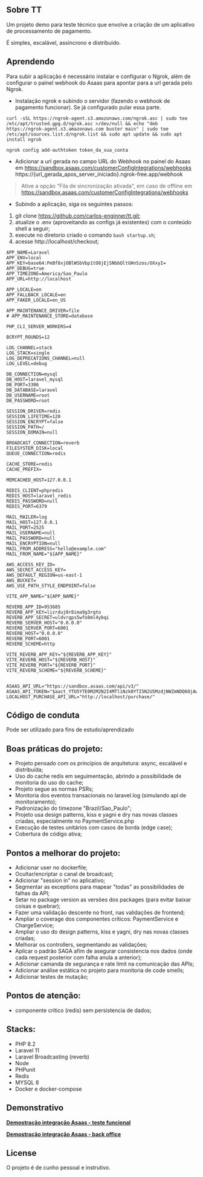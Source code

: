## Sobre TT

Um projeto demo para teste técnico que envolve a criação de um aplicativo de processamento de pagamento.

É simples, escalável, assíncrono e distribuido.

## Aprendendo

Para subir a aplicação é necessário instalar e configurar o Ngrok, além de configurar o painel webhook do Asaas para apontar para a 
url gerada pelo Ngrok.

- Instalação ngrok e subindo o servidor (fazendo o webhook de pagamento funcionar). Se já configurado pular essa parte.

```curl -sSL https://ngrok-agent.s3.amazonaws.com/ngrok.asc | sudo tee /etc/apt/trusted.gpg.d/ngrok.asc >/dev/null && echo "deb https://ngrok-agent.s3.amazonaws.com buster main" | sudo tee /etc/apt/sources.list.d/ngrok.list && sudo apt update && sudo apt install ngrok```

```ngrok config add-authtoken token_da_sua_conta```

- Adicionar a url gerada no campo URL do Webhook no painel do Asaas em https://sandbox.asaas.com/customerConfigIntegrations/webhooks
https://{url_gerada_apos_server_iniciado}.ngrok-free.app/webhook

> Ative a opção "Fila de sincronização ativada", em caso de offline em https://sandbox.asaas.com/customerConfigIntegrations/webhooks

- Subindo a aplicação, siga os seguintes passos:

1. git clone https://github.com/carlos-enginner/tt.git;
2. atualize o .env (aproveitando as configs já existentes) com o conteúdo shell a seguir;
3. execute no diretorio criado o comando ```bash startup.sh```;
4. acesse http://localhost/checkout;

```shell
APP_NAME=Laravel
APP_ENV=local
APP_KEY=base64:PeBf8xjOBlWSbVbp1tO8jEjSNbbQltGHnSzos/OXxyI=
APP_DEBUG=true
APP_TIMEZONE=America/Sao_Paulo
APP_URL=http://localhost

APP_LOCALE=en
APP_FALLBACK_LOCALE=en
APP_FAKER_LOCALE=en_US

APP_MAINTENANCE_DRIVER=file
# APP_MAINTENANCE_STORE=database

PHP_CLI_SERVER_WORKERS=4

BCRYPT_ROUNDS=12

LOG_CHANNEL=stack
LOG_STACK=single
LOG_DEPRECATIONS_CHANNEL=null
LOG_LEVEL=debug

DB_CONNECTION=mysql
DB_HOST=laravel_mysql
DB_PORT=3306
DB_DATABASE=laravel
DB_USERNAME=root
DB_PASSWORD=root

SESSION_DRIVER=redis
SESSION_LIFETIME=120
SESSION_ENCRYPT=false
SESSION_PATH=/
SESSION_DOMAIN=null

BROADCAST_CONNECTION=reverb
FILESYSTEM_DISK=local
QUEUE_CONNECTION=redis

CACHE_STORE=redis
CACHE_PREFIX=

MEMCACHED_HOST=127.0.0.1

REDIS_CLIENT=phpredis
REDIS_HOST=laravel_redis
REDIS_PASSWORD=null
REDIS_PORT=6379

MAIL_MAILER=log
MAIL_HOST=127.0.0.1
MAIL_PORT=2525
MAIL_USERNAME=null
MAIL_PASSWORD=null
MAIL_ENCRYPTION=null
MAIL_FROM_ADDRESS="hello@example.com"
MAIL_FROM_NAME="${APP_NAME}"

AWS_ACCESS_KEY_ID=
AWS_SECRET_ACCESS_KEY=
AWS_DEFAULT_REGION=us-east-1
AWS_BUCKET=
AWS_USE_PATH_STYLE_ENDPOINT=false

VITE_APP_NAME="${APP_NAME}"

REVERB_APP_ID=953685
REVERB_APP_KEY=lizrduj0r8ima9g3rqto
REVERB_APP_SECRET=uldvrgps5wfo8ml4ybqi
REVERB_SERVER_HOST="0.0.0.0"
REVERB_SERVER_PORT=6001
REVERB_HOST="0.0.0.0"
REVERB_PORT=6001
REVERB_SCHEME=http

VITE_REVERB_APP_KEY="${REVERB_APP_KEY}"
VITE_REVERB_HOST="${REVERB_HOST}"
VITE_REVERB_PORT="${REVERB_PORT}"
VITE_REVERB_SCHEME="${REVERB_SCHEME}"


ASAAS_API_URL="https://sandbox.asaas.com/api/v3/"
ASAAS_API_TOKEN="$aact_YTU5YTE0M2M2N2I4MTliNzk0YTI5N2U5MzdjNWZmNDQ6OjAwMDAwMDAwMDAwMDAwOTIxMzg6OiRhYWNoXzY1MDBiMWJmLTY3YzMtNDVlZS1hNzI0LTFjOWI1ODcwMDc4MQ=="
LOCALHOST_PURCHASE_API_URL="http://localhost/purchase/"
```

## Código de conduta

Pode ser utilizado para fins de estudo/aprendizado

## Boas práticas do projeto:

- Projeto pensado com os princípios de arquitetura: async, escalável e distribuída;
- Uso do cache redis em seguimentação, abrindo a possibilidade de monitoria do uso do cache;
- Projeto segue as normas PSRs;
- Monitoria dos eventos transacionais no laravel.log (simulando api de monitoramento);
- Padronização do timezone "Brazil/Sao_Paulo";
- Projeto usa design patterns, kiss e yagni e dry nas novas classes criadas, especialmente no PaymentService.php
- Execução de testes unitários com casos de borda (edge case);
- Cobertura de código ativa;

## Pontos a melhorar do projeto:

- Adicionar user no dockerfile;
- Ocultar/encriptar o canal de broadcast;
- Adicionar "session in" no aplicativo;
- Segmentar as exceptions para mapear "todas" as possibilidades de falhas da API;
- Setar no package version as versões dos packages (para evitar baixar coisas e quebrar);
- Fazer uma validação descente no front, nas validações de frontend;
- Ampliar o coverage dos componentes críticos: PaymentService e ChargeService;
- Ampliar o uso do design patterns, kiss e yagni, dry nas novas classes criadas;
- Melhorar os controllers, segmentando as validações;
- Aplicar o padrão SAGA afim de asegurar consistencia nos dados (onde cada request posterior com falha anula a anterior);
- Adicionar camanda de segurança e rate limit na comunicação das APIs;
- Adicionar análise estática no projeto para monitoria de code smells;
- Adicionar testes de mutação;

## Pontos de atenção:

- componente critico (redis) sem persistencia de dados;

## Stacks:

- PHP 8.2
- Laravel 11
- Laravel Broadcasting (reverb)
- Node
- PHPunit
- Redis
- MYSQL 8
- Docker e docker-compose

## Demonstrativo

**[Demostração integração Asaas - teste funcional](https://www.loom.com/share/d5db3e659fbc4151bd74230b1eeb9143?sid=7721a326-be26-4a6c-88b1-00cf35fec0f3/)**

**[Demostração integração Asaas - back office](https://www.loom.com/share/483500d663224d75a92eb73d4fbd8f77?sid=b7b7e6a2-0fbb-4b1f-a5b0-d98585605f8e/)**

## License

O projeto é de cunho pessoal e instrutivo.
